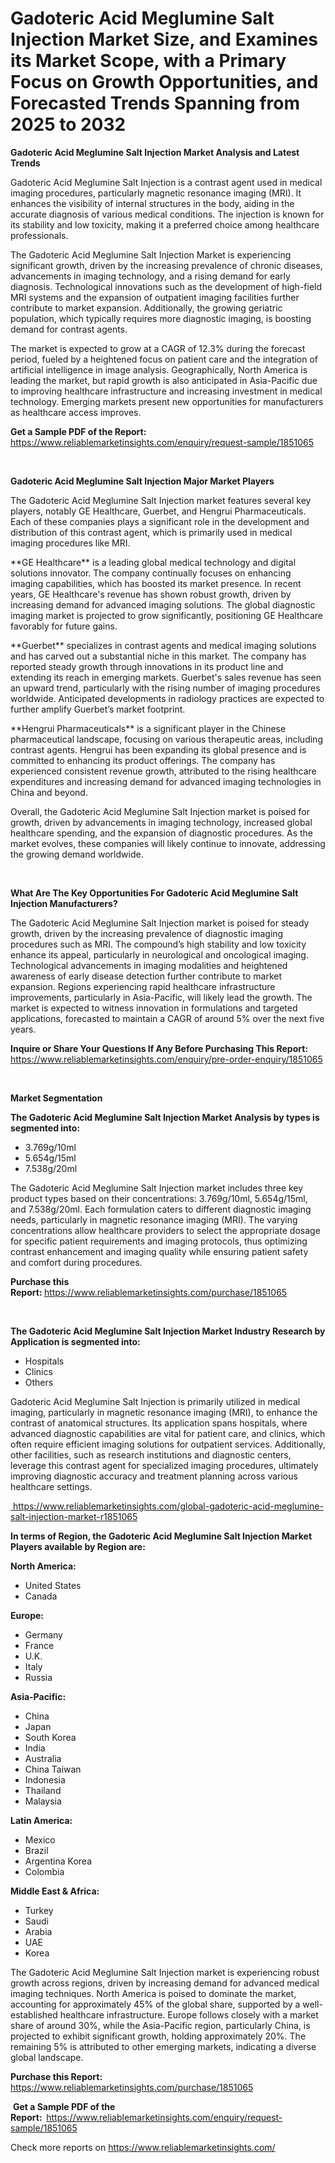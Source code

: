 <p><h1>Gadoteric Acid Meglumine Salt Injection Market Size, and Examines its Market Scope, with a Primary Focus on Growth Opportunities, and Forecasted Trends Spanning from 2025 to 2032</h1></p><p><strong>Gadoteric Acid Meglumine Salt Injection Market Analysis and Latest Trends</strong></p>
<p><p>Gadoteric Acid Meglumine Salt Injection is a contrast agent used in medical imaging procedures, particularly magnetic resonance imaging (MRI). It enhances the visibility of internal structures in the body, aiding in the accurate diagnosis of various medical conditions. The injection is known for its stability and low toxicity, making it a preferred choice among healthcare professionals.</p><p>The Gadoteric Acid Meglumine Salt Injection Market is experiencing significant growth, driven by the increasing prevalence of chronic diseases, advancements in imaging technology, and a rising demand for early diagnosis. Technological innovations such as the development of high-field MRI systems and the expansion of outpatient imaging facilities further contribute to market expansion. Additionally, the growing geriatric population, which typically requires more diagnostic imaging, is boosting demand for contrast agents.</p><p>The market is expected to grow at a CAGR of 12.3% during the forecast period, fueled by a heightened focus on patient care and the integration of artificial intelligence in image analysis. Geographically, North America is leading the market, but rapid growth is also anticipated in Asia-Pacific due to improving healthcare infrastructure and increasing investment in medical technology. Emerging markets present new opportunities for manufacturers as healthcare access improves.</p></p>
<p><strong>Get a Sample PDF of the Report:&nbsp;</strong> <a href="https://www.reliablemarketinsights.com/enquiry/request-sample/1851065?utm_campaign=3507&utm_medium=2&utm_source=Github&utm_content=ia&utm_term=26032025&utm_id=gadoteric-acid-meglumine-salt-injection">https://www.reliablemarketinsights.com/enquiry/request-sample/1851065</a></p>
<p>&nbsp;</p>
<p><strong>Gadoteric Acid Meglumine Salt Injection Major Market Players</strong></p>
<p><p>The Gadoteric Acid Meglumine Salt Injection market features several key players, notably GE Healthcare, Guerbet, and Hengrui Pharmaceuticals. Each of these companies plays a significant role in the development and distribution of this contrast agent, which is primarily used in medical imaging procedures like MRI.</p><p>**GE Healthcare** is a leading global medical technology and digital solutions innovator. The company continually focuses on enhancing imaging capabilities, which has boosted its market presence. In recent years, GE Healthcare's revenue has shown robust growth, driven by increasing demand for advanced imaging solutions. The global diagnostic imaging market is projected to grow significantly, positioning GE Healthcare favorably for future gains.</p><p>**Guerbet** specializes in contrast agents and medical imaging solutions and has carved out a substantial niche in this market. The company has reported steady growth through innovations in its product line and extending its reach in emerging markets. Guerbet's sales revenue has seen an upward trend, particularly with the rising number of imaging procedures worldwide. Anticipated developments in radiology practices are expected to further amplify Guerbet’s market footprint.</p><p>**Hengrui Pharmaceuticals** is a significant player in the Chinese pharmaceutical landscape, focusing on various therapeutic areas, including contrast agents. Hengrui has been expanding its global presence and is committed to enhancing its product offerings. The company has experienced consistent revenue growth, attributed to the rising healthcare expenditures and increasing demand for advanced imaging technologies in China and beyond.</p><p>Overall, the Gadoteric Acid Meglumine Salt Injection market is poised for growth, driven by advancements in imaging technology, increased global healthcare spending, and the expansion of diagnostic procedures. As the market evolves, these companies will likely continue to innovate, addressing the growing demand worldwide.</p></p>
<p>&nbsp;</p>
<p><strong>What Are The Key Opportunities For Gadoteric Acid Meglumine Salt Injection Manufacturers?</strong></p>
<p><p>The Gadoteric Acid Meglumine Salt Injection market is poised for steady growth, driven by the increasing prevalence of diagnostic imaging procedures such as MRI. The compound’s high stability and low toxicity enhance its appeal, particularly in neurological and oncological imaging. Technological advancements in imaging modalities and heightened awareness of early disease detection further contribute to market expansion. Regions experiencing rapid healthcare infrastructure improvements, particularly in Asia-Pacific, will likely lead the growth. The market is expected to witness innovation in formulations and targeted applications, forecasted to maintain a CAGR of around 5% over the next five years.</p></p>
<p><strong>Inquire or Share Your Questions If Any Before Purchasing This Report:</strong> <a href="https://www.reliablemarketinsights.com/enquiry/pre-order-enquiry/1851065?utm_campaign=3507&utm_medium=2&utm_source=Github&utm_content=ia&utm_term=26032025&utm_id=gadoteric-acid-meglumine-salt-injection">https://www.reliablemarketinsights.com/enquiry/pre-order-enquiry/1851065</a></p>
<p>&nbsp;</p>
<p><strong>Market Segmentation</strong></p>
<p><strong>The Gadoteric Acid Meglumine Salt Injection Market Analysis by types is segmented into:</strong></p>
<p><ul><li>3.769g/10ml</li><li>5.654g/15ml</li><li>7.538g/20ml</li></ul></p>
<p><p>The Gadoteric Acid Meglumine Salt Injection market includes three key product types based on their concentrations: 3.769g/10ml, 5.654g/15ml, and 7.538g/20ml. Each formulation caters to different diagnostic imaging needs, particularly in magnetic resonance imaging (MRI). The varying concentrations allow healthcare providers to select the appropriate dosage for specific patient requirements and imaging protocols, thus optimizing contrast enhancement and imaging quality while ensuring patient safety and comfort during procedures.</p></p>
<p><strong>Purchase this Report:&nbsp;</strong><a href="https://www.reliablemarketinsights.com/purchase/1851065?utm_campaign=3507&utm_medium=2&utm_source=Github&utm_content=ia&utm_term=26032025&utm_id=gadoteric-acid-meglumine-salt-injection">https://www.reliablemarketinsights.com/purchase/1851065</a></p>
<p>&nbsp;</p>
<p><strong>The Gadoteric Acid Meglumine Salt Injection Market Industry Research by Application is segmented into:</strong></p>
<p><ul><li>Hospitals</li><li>Clinics</li><li>Others</li></ul></p>
<p><p>Gadoteric Acid Meglumine Salt Injection is primarily utilized in medical imaging, particularly in magnetic resonance imaging (MRI), to enhance the contrast of anatomical structures. Its application spans hospitals, where advanced diagnostic capabilities are vital for patient care, and clinics, which often require efficient imaging solutions for outpatient services. Additionally, other facilities, such as research institutions and diagnostic centers, leverage this contrast agent for specialized imaging procedures, ultimately improving diagnostic accuracy and treatment planning across various healthcare settings.</p></p>
<p><a href="https://www.reliablemarketinsights.com/global-gadoteric-acid-meglumine-salt-injection-market-r1851065?utm_campaign=3507&utm_medium=2&utm_source=Github&utm_content=ia&utm_term=26032025&utm_id=gadoteric-acid-meglumine-salt-injection">&nbsp;https://www.reliablemarketinsights.com/global-gadoteric-acid-meglumine-salt-injection-market-r1851065</a></p>
<p><strong>In terms of Region, the Gadoteric Acid Meglumine Salt Injection Market Players available by Region are:</strong></p>
<p>
    <p> <strong> North America: </strong>
        <ul>
            <li>United States</li>
            <li>Canada</li>
        </ul>
        </p> 
    <p> <strong> Europe: </strong>
        <ul>
            <li>Germany</li>
            <li>France</li>
            <li>U.K.</li>
            <li>Italy</li>
            <li>Russia</li>
        </ul>
        </p> 
    <p> <strong> Asia-Pacific: </strong>
        <ul>
            <li>China</li>
            <li>Japan</li>
            <li>South Korea</li>
            <li>India</li>
            <li>Australia</li>
            <li>China Taiwan</li>
            <li>Indonesia</li>
            <li>Thailand</li>
            <li>Malaysia</li>
        </ul>
        </p> 
    <p> <strong> Latin America: </strong>
        <ul>
            <li>Mexico</li>
            <li>Brazil</li>
            <li>Argentina Korea</li>
            <li>Colombia</li>
        </ul>
        </p> 
    <p> <strong> Middle East & Africa: </strong>
        <ul>
            <li>Turkey</li>
            <li>Saudi</li>
            <li>Arabia</li>
            <li>UAE</li>
            <li>Korea</li>
        </ul>
    </p>
    </p>
<p><p>The Gadoteric Acid Meglumine Salt Injection market is experiencing robust growth across regions, driven by increasing demand for advanced medical imaging techniques. North America is poised to dominate the market, accounting for approximately 45% of the global share, supported by a well-established healthcare infrastructure. Europe follows closely with a market share of around 30%, while the Asia-Pacific region, particularly China, is projected to exhibit significant growth, holding approximately 20%. The remaining 5% is attributed to other emerging markets, indicating a diverse global landscape.</p></p>
<p><strong>Purchase this Report: </strong><a href="https://www.reliablemarketinsights.com/purchase/1851065?utm_campaign=3507&utm_medium=2&utm_source=Github&utm_content=ia&utm_term=26032025&utm_id=gadoteric-acid-meglumine-salt-injection">https://www.reliablemarketinsights.com/purchase/1851065</a></p>
<p>&nbsp;<strong>Get a Sample PDF of the Report:&nbsp;&nbsp;</strong><a href="https://www.reliablemarketinsights.com/enquiry/request-sample/1851065?utm_campaign=3507&utm_medium=2&utm_source=Github&utm_content=ia&utm_term=26032025&utm_id=gadoteric-acid-meglumine-salt-injection">https://www.reliablemarketinsights.com/enquiry/request-sample/1851065</a></p>
<p><strong></strong></p>
<p>Check more reports on <a href="https://www.reliablemarketinsights.com/?utm_campaign=3507&utm_medium=2&utm_source=Github&utm_content=ia&utm_term=26032025&utm_id=gadoteric-acid-meglumine-salt-injection">https://www.reliablemarketinsights.com/</a></p>